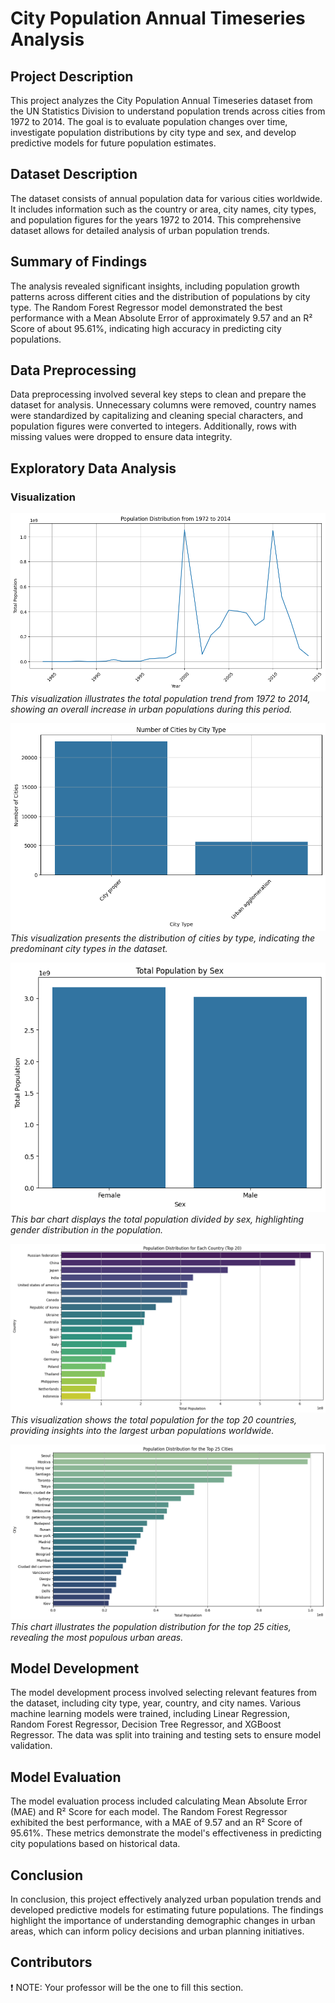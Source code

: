 # City Population Annual Timeseries Analysis

## Project Description
This project analyzes the City Population Annual Timeseries dataset from the UN Statistics Division to understand population trends across cities from 1972 to 2014. The goal is to evaluate population changes over time, investigate population distributions by city type and sex, and develop predictive models for future population estimates.

## Dataset Description
The dataset consists of annual population data for various cities worldwide. It includes information such as the country or area, city names, city types, and population figures for the years 1972 to 2014. This comprehensive dataset allows for detailed analysis of urban population trends.

## Summary of Findings
The analysis revealed significant insights, including population growth patterns across different cities and the distribution of populations by city type. The Random Forest Regressor model demonstrated the best performance with a Mean Absolute Error of approximately 9.57 and an R² Score of about 95.61%, indicating high accuracy in predicting city populations.

## Data Preprocessing
Data preprocessing involved several key steps to clean and prepare the dataset for analysis. Unnecessary columns were removed, country names were standardized by capitalizing and cleaning special characters, and population figures were converted to integers. Additionally, rows with missing values were dropped to ensure data integrity.

## Exploratory Data Analysis
### Visualization
![Population Distribution from 1972 to 2014](images/image1.png)
*This visualization illustrates the total population trend from 1972 to 2014, showing an overall increase in urban populations during this period.*

![Number of Cities by City Type](images/image2.png)
*This visualization presents the distribution of cities by type, indicating the predominant city types in the dataset.*

![Total Population by Sex](images/image3.png)
*This bar chart displays the total population divided by sex, highlighting gender distribution in the population.*

![Population Distribution for Each Country (Top 20)](images/image4.png)
*This visualization shows the total population for the top 20 countries, providing insights into the largest urban populations worldwide.*

![Population Distribution for the Top 25 Cities](images/image5.png)
*This chart illustrates the population distribution for the top 25 cities, revealing the most populous urban areas.*

## Model Development
The model development process involved selecting relevant features from the dataset, including city type, year, country, and city names. Various machine learning models were trained, including Linear Regression, Random Forest Regressor, Decision Tree Regressor, and XGBoost Regressor. The data was split into training and testing sets to ensure model validation.

## Model Evaluation
The model evaluation process included calculating Mean Absolute Error (MAE) and R² Score for each model. The Random Forest Regressor exhibited the best performance, with a MAE of 9.57 and an R² Score of 95.61%. These metrics demonstrate the model's effectiveness in predicting city populations based on historical data.

## Conclusion
In conclusion, this project effectively analyzed urban population trends and developed predictive models for estimating future populations. The findings highlight the importance of understanding demographic changes in urban areas, which can inform policy decisions and urban planning initiatives.

## Contributors
❗ NOTE: Your professor will be the one to fill this section.
